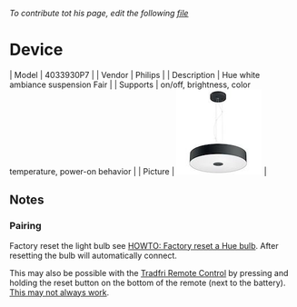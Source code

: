 
*To contribute tot his page, edit the following
[file](https://github.com/Koenkk/zigbee2mqtt.io/blob/master/docgen/device_page_notes.js)*

# Device

| Model | 4033930P7  |
| Vendor  | Philips  |
| Description | Hue white ambiance suspension Fair |
| Supports | on/off, brightness, color temperature, power-on behavior |
| Picture | ![../images/devices/4033930P7.jpg](../images/devices/4033930P7.jpg) |

## Notes


### Pairing
Factory reset the light bulb see
[HOWTO: Factory reset a Hue bulb](https://www.youtube.com/watch?v=qvlEAELiJKs).
After resetting the bulb will automatically connect.

This may also be possible with the
[Tradfri Remote Control](https://www.ikea.com/us/en/images/products/tradfri-remote-control__0489469_PE623665_S4.JPG)
by pressing and holding the reset button on the bottom of the remote (next to the battery).
[This may not always work](https://github.com/Koenkk/zigbee2mqtt/issues/296#issuecomment-416923751).

